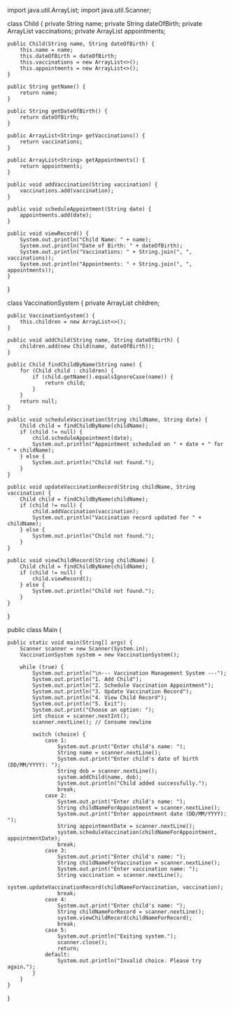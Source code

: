 import java.util.ArrayList;
import java.util.Scanner;

class Child {
    private String name;
    private String dateOfBirth;
    private ArrayList<String> vaccinations;
    private ArrayList<String> appointments;

    public Child(String name, String dateOfBirth) {
        this.name = name;
        this.dateOfBirth = dateOfBirth;
        this.vaccinations = new ArrayList<>();
        this.appointments = new ArrayList<>();
    }

    public String getName() {
        return name;
    }

    public String getDateOfBirth() {
        return dateOfBirth;
    }

    public ArrayList<String> getVaccinations() {
        return vaccinations;
    }

    public ArrayList<String> getAppointments() {
        return appointments;
    }

    public void addVaccination(String vaccination) {
        vaccinations.add(vaccination);
    }

    public void scheduleAppointment(String date) {
        appointments.add(date);
    }

    public void viewRecord() {
        System.out.println("Child Name: " + name);
        System.out.println("Date of Birth: " + dateOfBirth);
        System.out.println("Vaccinations: " + String.join(", ", vaccinations));
        System.out.println("Appointments: " + String.join(", ", appointments));
    }
}

class VaccinationSystem {
    private ArrayList<Child> children;

    public VaccinationSystem() {
        this.children = new ArrayList<>();
    }

    public void addChild(String name, String dateOfBirth) {
        children.add(new Child(name, dateOfBirth));
    }

    public Child findChildByName(String name) {
        for (Child child : children) {
            if (child.getName().equalsIgnoreCase(name)) {
                return child;
            }
        }
        return null;
    }

    public void scheduleVaccination(String childName, String date) {
        Child child = findChildByName(childName);
        if (child != null) {
            child.scheduleAppointment(date);
            System.out.println("Appointment scheduled on " + date + " for " + childName);
        } else {
            System.out.println("Child not found.");
        }
    }

    public void updateVaccinationRecord(String childName, String vaccination) {
        Child child = findChildByName(childName);
        if (child != null) {
            child.addVaccination(vaccination);
            System.out.println("Vaccination record updated for " + childName);
        } else {
            System.out.println("Child not found.");
        }
    }

    public void viewChildRecord(String childName) {
        Child child = findChildByName(childName);
        if (child != null) {
            child.viewRecord();
        } else {
            System.out.println("Child not found.");
        }
    }
}

public class Main {

    public static void main(String[] args) {
        Scanner scanner = new Scanner(System.in);
        VaccinationSystem system = new VaccinationSystem();

        while (true) {
            System.out.println("\n--- Vaccination Management System ---");
            System.out.println("1. Add Child");
            System.out.println("2. Schedule Vaccination Appointment");
            System.out.println("3. Update Vaccination Record");
            System.out.println("4. View Child Record");
            System.out.println("5. Exit");
            System.out.print("Choose an option: ");
            int choice = scanner.nextInt();
            scanner.nextLine(); // Consume newline

            switch (choice) {
                case 1:
                    System.out.print("Enter child's name: ");
                    String name = scanner.nextLine();
                    System.out.print("Enter child's date of birth (DD/MM/YYYY): ");
                    String dob = scanner.nextLine();
                    system.addChild(name, dob);
                    System.out.println("Child added successfully.");
                    break;
                case 2:
                    System.out.print("Enter child's name: ");
                    String childNameForAppointment = scanner.nextLine();
                    System.out.print("Enter appointment date (DD/MM/YYYY): ");
                    String appointmentDate = scanner.nextLine();
                    system.scheduleVaccination(childNameForAppointment, appointmentDate);
                    break;
                case 3:
                    System.out.print("Enter child's name: ");
                    String childNameForVaccination = scanner.nextLine();
                    System.out.print("Enter vaccination name: ");
                    String vaccination = scanner.nextLine();
                    system.updateVaccinationRecord(childNameForVaccination, vaccination);
                    break;
                case 4:
                    System.out.print("Enter child's name: ");
                    String childNameForRecord = scanner.nextLine();
                    system.viewChildRecord(childNameForRecord);
                    break;
                case 5:
                    System.out.println("Exiting system.");
                    scanner.close();
                    return;
                default:
                    System.out.println("Invalid choice. Please try again.");
            }
        }
    }
}

